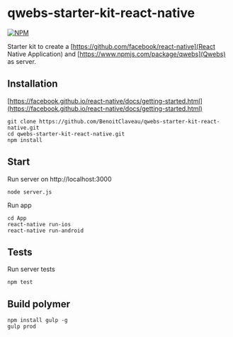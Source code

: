 # qwebs-starter-kit-react-native

 [![NPM][npm-image]][npm-url]
 
Starter kit to create a [https://github.com/facebook/react-native](React Native Application) and [https://www.npmjs.com/package/qwebs](Qwebs) as server.

## Installation

[https://facebook.github.io/react-native/docs/getting-started.html](https://facebook.github.io/react-native/docs/getting-started.html)

```shell
git clone https://github.com/BenoitClaveau/qwebs-starter-kit-react-native.git
cd qwebs-starter-kit-react-native.git
npm install
```

## Start

Run server on http://localhost:3000

```shell
node server.js
```

Run app

```shell
cd App
react-native run-ios
react-native run-android
```

## Tests

Run server tests

```shell
npm test
```

## Build polymer

```shell
npm install gulp -g
gulp prod
```

[npm-image]: https://img.shields.io/npm/v/qwebs-starter-kit-react-native.svg
[npm-url]: https://npmjs.org/package/qwebs-starter-kit-react-native
